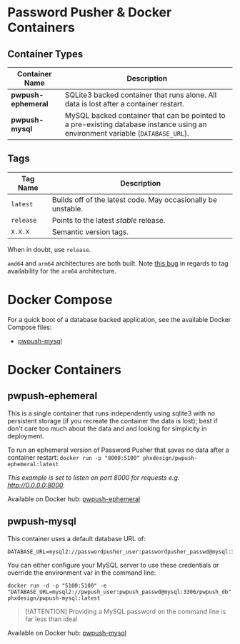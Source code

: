 # Password Pusher & Docker Containers

## Container Types

| Container Name | Description|
|-|-|
| **pwpush-ephemeral** | SQLite3 backed container that runs alone.  All data is lost after a container restart.|
| **pwpush-mysql** | MySQL backed container that can be pointed to a pre-existing database instance using an environment variable (`DATABASE_URL`).|

## Tags

| Tag Name | Description |
|-|-|
| `latest` | Builds off of the latest code.  May occasionally be unstable. |
| `release` | Points to the latest _stable_ release. |
| `X.X.X` | Semantic version tags. |

When in doubt, use `release`.

`amd64` and `arm64` architectures are both built.  Note [this bug](https://github.com/pglombardo/PasswordPusher/issues/268) in regards to tag availability for the `arm64` architecture.

# Docker Compose

For a quick boot of a database backed application, see the available Docker Compose files:

* [pwpush-mysql](https://github.com/phxdesign/PasswordPusher/blob/master/containers/docker/pwpush-mysql/docker-compose.yaml)

# Docker Containers

## pwpush-ephemeral

This is a single container that runs independently using sqlite3 with no persistent storage (if you recreate the container the data is lost); best if don't care too much about the data and and looking for simplicity in deployment.

To run an ephemeral version of Password Pusher that saves no data after a container restart:
`docker run -p "8000:5100" phxdesign/pwpush-ephemeral:latest`

_This example is set to listen on port 8000 for requests e.g. http://0.0.0.0:8000._

Available on Docker hub: [pwpush-ephemeral](https://hub.docker.com/repository/docker/phxdesign/pwpush-ephemeral)

## pwpush-mysql

This container uses a default database URL of:

    DATABASE_URL=mysql2://passwordpusher_user:passwordpusher_passwd@mysql:3306/passwordpusher_db

You can either configure your MySQL server to use these credentials or override the environment var in the command line:

    docker run -d -p "5100:5100" -e "DATABASE_URL=mysql2://pwpush_user:pwpush_passwd@mysql:3306/pwpush_db" phxdesign/pwpush-mysql:latest

> [!ATTENTION] Providing a MySQL password on the command line is far less than ideal

Available on Docker hub: [pwpush-mysql](https://hub.docker.com/repository/docker/phxdesign/pwpush-mysql)